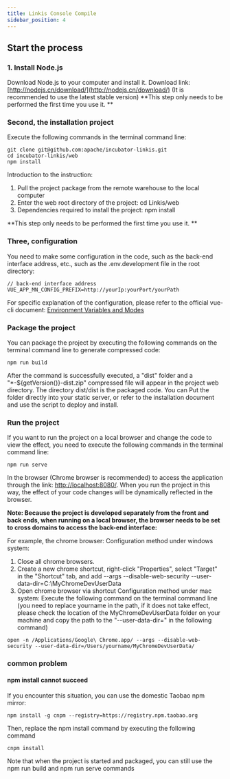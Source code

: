```yaml
---
title: Linkis Console Compile
sidebar_position: 4
---
```


## Start the process

### 1. Install Node.js
Download Node.js to your computer and install it. Download link: [http://nodejs.cn/download/](http://nodejs.cn/download/) (It is recommended to use the latest stable version)
**This step only needs to be performed the first time you use it. **

### Second, the installation project
Execute the following commands in the terminal command line:

```
git clone git@github.com:apache/incubator-linkis.git
cd incubator-linkis/web
npm install
```

Introduction to the instruction:
1. Pull the project package from the remote warehouse to the local computer
2. Enter the web root directory of the project: cd Linkis/web
3. Dependencies required to install the project: npm install

**This step only needs to be performed the first time you use it. **

### Three, configuration
You need to make some configuration in the code, such as the back-end interface address, etc., such as the .env.development file in the root directory:

```
// back-end interface address
VUE_APP_MN_CONFIG_PREFIX=http://yourIp:yourPort/yourPath
```

For specific explanation of the configuration, please refer to the official vue-cli document: [Environment Variables and Modes](https://cli.vuejs.org/zh/guide/mode-and-env.html#%E7%8E%AF%E5%A2%83%E5%8F%98%E9%87%8F%E5%92%8C%E6%A8%A1%E5%BC%8F)

### Package the project
You can package the project by executing the following commands on the terminal command line to generate compressed code:

```
npm run build
```

After the command is successfully executed, a "dist" folder and a "*-${getVersion()}-dist.zip" compressed file will appear in the project web directory. The directory dist/dist is the packaged code. You can Put the folder directly into your static server, or refer to the installation document and use the script to deploy and install.

### Run the project
If you want to run the project on a local browser and change the code to view the effect, you need to execute the following commands in the terminal command line:

```
npm run serve
```

In the browser (Chrome browser is recommended) to access the application through the link: [http://localhost:8080/](http://localhost:8080/).
When you run the project in this way, the effect of your code changes will be dynamically reflected in the browser.

**Note: Because the project is developed separately from the front and back ends, when running on a local browser, the browser needs to be set to cross domains to access the back-end interface:**

For example, the chrome browser:
Configuration method under windows system:
1. Close all chrome browsers.
2. Create a new chrome shortcut, right-click "Properties", select "Target" in the "Shortcut" tab, and add --args --disable-web-security --user-data-dir=C:\MyChromeDevUserData
3. Open chrome browser via shortcut
Configuration method under mac system:
Execute the following command on the terminal command line (you need to replace yourname in the path, if it does not take effect, please check the location of the MyChromeDevUserData folder on your machine and copy the path to the "--user-data-dir=" in the following command)

```
open -n /Applications/Google\ Chrome.app/ --args --disable-web-security --user-data-dir=/Users/yourname/MyChromeDevUserData/
```


### common problem

#### npm install cannot succeed
If you encounter this situation, you can use the domestic Taobao npm mirror:

```
npm install -g cnpm --registry=https://registry.npm.taobao.org
```

Then, replace the npm install command by executing the following command

```
cnpm install
```

Note that when the project is started and packaged, you can still use the npm run build and npm run serve commands